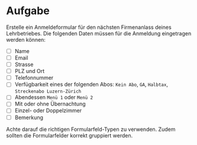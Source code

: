 # Aufgabe

Erstelle ein Anmeldeformular für den nächsten Firmenanlass deines Lehrbetriebes. Die folgenden Daten müssen für die Anmeldung eingetragen werden können:

* [ ] Name
* [ ] Email
* [ ] Strasse
* [ ] PLZ und Ort
* [ ] Telefonnummer
* [ ] Verfügbarkeit eines der folgenden Abos: `Kein Abo`, `GA`, `Halbtax`, `Streckenabo Luzern-Zürich`
* [ ] Abendessen `Menü 1` oder `Menü 2`
* [ ] Mit oder ohne Übernachtung
* [ ] Einzel- oder Doppelzimmer
* [ ] Bemerkung

Achte darauf die richtigen Formularfeld-Typen zu verwenden. Zudem sollten die Formularfelder korrekt gruppiert werden.